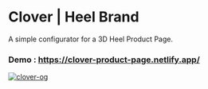 # Clover | Heel Brand

A simple configurator for a 3D Heel Product Page.

### Demo : https://clover-product-page.netlify.app/

<a href="https://ibb.co/rZbGTXN"><img src="https://i.ibb.co/MR8DWJQ/clover-og.webp" alt="clover-og" border="0"></a>
